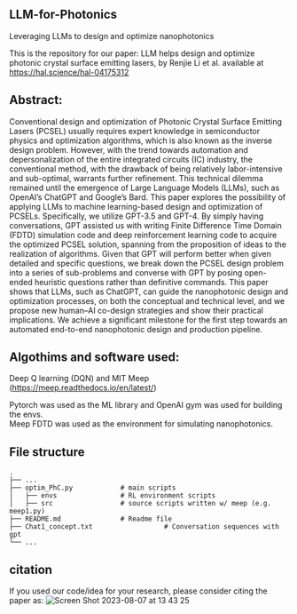 ## LLM-for-Photonics
Leveraging LLMs to design and optimize nanophotonics

This is the repository for our paper: LLM helps design and optimize photonic crystal
surface emitting lasers, by Renjie Li et al. available at https://hal.science/hal-04175312

## Abstract:<br/>
Conventional design and optimization of Photonic Crystal Surface Emitting Lasers
(PCSEL) usually requires expert knowledge in semiconductor physics and optimization
algorithms, which is also known as the inverse design problem. However,
with the trend towards automation and depersonalization of the entire integrated
circuits (IC) industry, the conventional method, with the drawback of being relatively
labor-intensive and sub-optimal, warrants further refinement. This technical
dilemma remained until the emergence of Large Language Models (LLMs), such
as OpenAI’s ChatGPT and Google’s Bard. This paper explores the possibility of
applying LLMs to machine learning-based design and optimization of PCSELs.
Specifically, we utilize GPT-3.5 and GPT-4. By simply having conversations, GPT
assisted us with writing Finite Difference Time Domain (FDTD) simulation code
and deep reinforcement learning code to acquire the optimized PCSEL solution,
spanning from the proposition of ideas to the realization of algorithms. Given that
GPT will perform better when given detailed and specific questions, we break down
the PCSEL design problem into a series of sub-problems and converse with GPT
by posing open-ended heuristic questions rather than definitive commands. This
paper shows that LLMs, such as ChatGPT, can guide the nanophotonic design and
optimization processes, on both the conceptual and technical level, and we propose
new human–AI co-design strategies and show their practical implications. We
achieve a significant milestone for the first step towards an automated end-to-end
nanophotonic design and production pipeline.


## Algothims and software used:<br/>
Deep Q learning (DQN) and MIT Meep (https://meep.readthedocs.io/en/latest/)

Pytorch was used as the ML library and OpenAI gym was used for building the envs.<br/>
Meep FDTD was used as the environment for simulating nanophotonics.

## File structure
    .
    ├── ...
    ├── optim_PhC.py            # main scripts
    │   ├── envs                # RL environment scripts
    │   ├── src                 # source scripts written w/ meep (e.g. meep1.py)
    ├── README.md               # Readme file
    ├── Chat1_concept.txt                  # Conversation sequences with gpt
    └── ...



## citation
If you used our code/idea for your research, please consider citing the paper as:
![Screen Shot 2023-08-07 at 13 43 25](https://github.com/Arcadianlee/LLM-for-Photonics/assets/76676601/c4f3ad7c-3c4f-4dec-a8ee-0dc23d872658)

